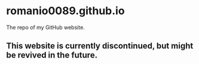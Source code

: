 # romanio0089.github.io
The repo of my GitHub website.

## This website is currently discontinued, but might be revived in the future.
